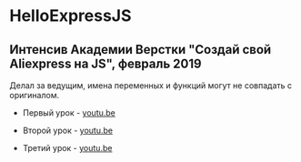 # HelloExpressJS

## Интенсив Академии Верстки "Создай свой Aliexpress на JS", февраль 2019

Делал за ведущим, имена переменных и функций могут не совпадать с оригиналом.
 
  - Первый урок - [youtu.be](https://youtu.be/NHB0OJg9CMU)

  - Второй урок - [youtu.be](https://youtu.be/T2vh4wGg6OU)

  - Третий урок - [youtu.be](https://youtu.be/-FTytB-b-A0)



